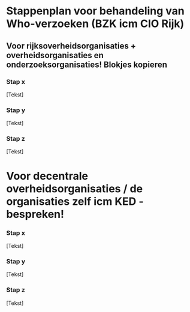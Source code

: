 # Stappenplan voor behandeling van Who-verzoeken (BZK icm CIO Rijk)
## Voor rijksoverheidsorganisaties + overheidsorganisaties en onderzoeksorganisaties! Blokjes kopieren 
### Stap x
[Tekst]
### Stap y
[Tekst]
### Stap z
[Tekst]

# Voor decentrale overheidsorganisaties / de organisaties zelf icm KED - bespreken!
### Stap x
[Tekst]
### Stap y
[Tekst]
### Stap z
[Tekst]
